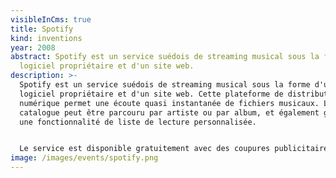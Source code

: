 ```yaml
---
visibleInCms: true
title: Spotify
kind: inventions
year: 2008
abstract: Spotify est un service suédois de streaming musical sous la forme d'un
  logiciel propriétaire et d'un site web.
description: >-
  Spotify est un service suédois de streaming musical sous la forme d'un
  logiciel propriétaire et d'un site web. Cette plateforme de distribution
  numérique permet une écoute quasi instantanée de fichiers musicaux. Le
  catalogue peut être parcouru par artiste ou par album, et également grâce à
  une fonctionnalité de liste de lecture personnalisée. 


  Le service est disponible gratuitement avec des coupures publicitaires entre les morceaux, la version Premium permet d'écouter les morceaux hors-ligne et enlève les publicités.
image: /images/events/spotify.png
---
```

